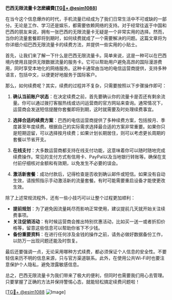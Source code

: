 **巴西无限流量卡怎麽續費[[TG💪+ @esim1088](https://t.me/s/esim1088)]**

在当今这个信息爆炸的时代，手机流量已经成为了我们日常生活中不可或缺的一部分。无论是工作、学习还是娱乐，都需要依赖网络的支持。对于经常往返于中国和巴西的朋友来说，拥有一张巴西的无限流量卡无疑是一个非常实用的选择。然而，当你的流量套餐即将到期时，如何续费就成了一个需要解决的问题。这篇文章将为你详细介绍巴西无限流量卡的续费方法，并提供一些实用的小贴士。

首先，让我们来了解一下什么是巴西无限流量卡。简单来说，这是一种可以在巴西境内使用且提供无限数据流量的服务卡。它可以帮助用户避免高昂的国际漫游费用，同时享受本地化的网络服务。这种卡通常由当地的电信运营商提供，支持多种语言，包括中文，以便更好地服务于国际客户。

那么，如何续费呢？其实，续费的过程并不复杂，只需要按照以下步骤操作即可：

1. **确认当前账户状态**：在决定续费之前，首先要确认你的流量卡是否还有剩余流量。你可以通过拨打客服热线或访问运营商的官方网站来查询。通常情况下，运营商会发送短信提醒你套餐即将到期，这时就需要及时处理续费事宜。

2. **选择合适的续费方案**：巴西的电信运营商提供了多种续费方案，包括按月、季度甚至年度续费。根据自己的实际需求选择最合适的方案非常重要。如果你只是短期逗留，可以选择按月续费；如果计划长期居住，则可以考虑更长周期的套餐以节省开支。

3. **在线支付**：大多数运营商都支持在线支付功能，这意味着你可以随时随地完成续费操作。常见的支付方式有信用卡、PayPal以及当地银行转账等。确保在支付前仔细核对金额和有效期，以免发生不必要的误会。

4. **激活新套餐**：成功付款后，记得检查是否收到确认邮件或短信。如果没有自动生效，请按照指示手动激活新的流量套餐。有时可能需要重启设备才能使更改生效。

除了上述常规流程外，还有一些小技巧可以让整个过程更加顺利：

- **提前规划**：为了避免因流量耗尽而影响正常使用，建议提前几天就开始关注续费事项。
- **关注促销活动**：有时候运营商会推出特别优惠活动，比如买一送一或者折扣价格等，留意这些信息可以帮助你省下不少钱。
- **备份重要资料**：在进行任何涉及金钱的操作之前，请务必做好数据备份工作，以防万一出现问题还能及时恢复。

最后还要强调一点，无论采用哪种方式续费，都必须保证个人信息的安全性。不要轻信来历不明的信息来源，只与官方渠道联系。此外，在使用公共Wi-Fi时也要注意保护个人隐私，避免泄露敏感信息。

总之，巴西无限流量卡为我们带来了极大的便利，但同时也需要我们用心去管理。只要掌握了正确的方法并保持警惕心态，就能轻松搞定续费问题啦！

[[TG💪+ @esim1088](https://t.me/s/esim1088) ![Image](https://i.postimg.cc/4NQfJmqS/Snipaste-2025-05-13-00-14-12.png)]